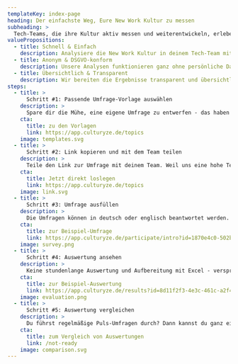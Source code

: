 ```yaml
---
templateKey: index-page
heading: Der einfachste Weg, Eure New Work Kultur zu messen
subheading: >
  Tech-Teams, die ihre Kultur aktiv messen und weiterentwickeln, erleben höhere Zufriedenheit, Innovationskraft und Produktivität. Mit culturyze helfen wir euch dabei, euer volles Potential zu entfalten.
valuePropositions:
  - title: Schnell & Einfach
    description: Analysiere die New Work Kultur in deinem Tech-Team mit unseren vorgefertigten Umfrage-Vorlagen. Ohne Account - ohne Schnickschnack - ohne Kosten!
  - title: Anonym & DSGVO-konform
    description: Unsere Analysen funktionieren ganz ohne persönliche Daten.
  - title: Übersichtlich & Transparent
    description: Wir bereiten die Ergebnisse transparent und übersichtlich für dich und dein Team auf. Ganz ohne nervige Excel-Bastelei - versprochen!
steps:
  - title: >
      Schritt #1: Passende Umfrage-Vorlage auswählen
    description: >
      Spare dir die Mühe, eine eigene Umfrage zu entwerfen - das haben unsere Experten bereits für dich erledigt. Erstelle mit unseren Analyse-Vorlagen mit wenigen Clicks eine Umfrage, um die New Work Kultur deines Tech-Teams zu messen.
    cta:
      title: zu den Vorlagen
      link: https://app.culturyze.de/topics
    image: templates.svg
  - title: >
      Schritt #2: Link kopieren und mit dem Team teilen
    description: >
      Teile den Link zur Umfrage mit deinem Team. Weil uns eine hohe Teilnahmequote am Herzen liegt, funktioniert die Umfrage ganz ohne Account - schnell und einfach eben.
    cta:
      title: Jetzt direkt loslegen
      link: https://app.culturyze.de/topics
    image: link.svg
  - title: >
      Schritt #3: Umfrage ausfüllen
    description: >
      Die Umfragen können in deutsch oder englisch beantwortet werden. Die Fragen sind verständlich und auf den Punkt gebracht. Kurze Erklärungen und Mini-Videos machen den Sinn der Umfrage für jedes Teammitglied verständlich.
    cta:
      title: zur Beispiel-Umfrage
      link: https://app.culturyze.de/participate/intro?id=1870e4c0-502b-4929-a121-3d0e7498ef69
    image: survey.png
  - title: >
      Schritt #4: Auswertung ansehen
    description: >
      Keine stundenlange Auswertung und Aufbereitung mit Excel - versprochen. Das übernimmt unser Tool wie von Zauberhand im Hintergrund. Teile die Ergebnisse ganz einfach per Link mit deinem Team oder bette sie in dein Wiki-System ein.
    cta:
      title: zur Beispiel-Auswertung
      link: https://app.culturyze.de/results?id=8d11f2f3-4e3c-461c-a2f4-e85f1b64f95c&questionId=1
    image: evaluation.png
  - title: >
      Schritt #5: Auswertung vergleichen
    description: >
      Du führst regelmäßige Puls-Umfragen durch? Dann kannst du ganz einfach verschiedene Ergebnisse im Vergleich ansehen. Egal, ob du zwischen Teams oder über mehrere Zeiträume vergleichen magst. Das geht ganz einfach.
    cta:
      title: zum Vergleich von Auswertungen
      link: /not-ready
    image: comparison.svg
---
```

